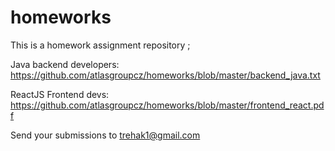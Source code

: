 # homeworks

This is a homework assignment repository ; 

Java backend developers:  https://github.com/atlasgroupcz/homeworks/blob/master/backend_java.txt  

ReactJS Frontend devs:    https://github.com/atlasgroupcz/homeworks/blob/master/frontend_react.pdf

Send your submissions to trehak1@gmail.com
